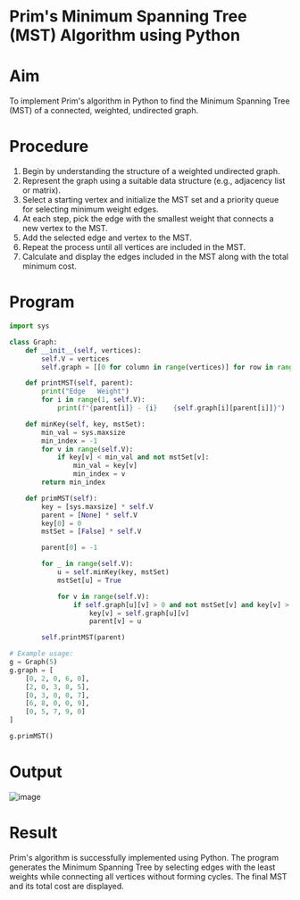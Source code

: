 # Prim's Minimum Spanning Tree (MST) Algorithm using Python

# Aim
To implement Prim's algorithm in Python to find the Minimum Spanning Tree (MST) of a connected, weighted, undirected graph.

# Procedure
1. Begin by understanding the structure of a weighted undirected graph.
2. Represent the graph using a suitable data structure (e.g., adjacency list or matrix).
3. Select a starting vertex and initialize the MST set and a priority queue for selecting minimum weight edges.
4. At each step, pick the edge with the smallest weight that connects a new vertex to the MST.
5. Add the selected edge and vertex to the MST.
6. Repeat the process until all vertices are included in the MST.
7. Calculate and display the edges included in the MST along with the total minimum cost.
# Program
```python
import sys

class Graph:
    def __init__(self, vertices):
        self.V = vertices
        self.graph = [[0 for column in range(vertices)] for row in range(vertices)]

    def printMST(self, parent):
        print("Edge   Weight")
        for i in range(1, self.V):
            print(f"{parent[i]} - {i}    {self.graph[i][parent[i]]}")

    def minKey(self, key, mstSet):
        min_val = sys.maxsize
        min_index = -1
        for v in range(self.V):
            if key[v] < min_val and not mstSet[v]:
                min_val = key[v]
                min_index = v
        return min_index

    def primMST(self):
        key = [sys.maxsize] * self.V  
        parent = [None] * self.V      
        key[0] = 0                    
        mstSet = [False] * self.V    

        parent[0] = -1  

        for _ in range(self.V):
            u = self.minKey(key, mstSet)
            mstSet[u] = True

            for v in range(self.V):
                if self.graph[u][v] > 0 and not mstSet[v] and key[v] > self.graph[u][v]:
                    key[v] = self.graph[u][v]
                    parent[v] = u

        self.printMST(parent)

# Example usage:
g = Graph(5)
g.graph = [
    [0, 2, 0, 6, 0],
    [2, 0, 3, 8, 5],
    [0, 3, 0, 0, 7],
    [6, 8, 0, 0, 9],
    [0, 5, 7, 9, 0]
]

g.primMST()

```

# Output

![image](https://github.com/user-attachments/assets/1d1bd87c-f7bb-426a-92f8-104a135717c2)

# Result
Prim's algorithm is successfully implemented using Python. The program generates the Minimum Spanning Tree by selecting edges with the least weights while connecting all vertices without forming cycles. The final MST and its total cost are displayed.
